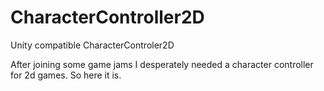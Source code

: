 # CharacterController2D
Unity compatible CharacterControler2D

After joining some game jams I desperately needed a character controller for 2d games.
So here it is.
